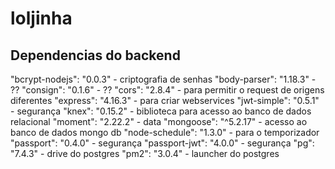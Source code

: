 # loljinha

## Dependencias do backend
  "bcrypt-nodejs": "0.0.3" - criptografia de senhas
  "body-parser": "1.18.3" - ??
  "consign": "0.1.6" - ??
  "cors": "2.8.4" - para permitir o request de origens diferentes
  "express": "4.16.3" - para criar webservices
  "jwt-simple": "0.5.1" - segurança
  "knex": "0.15.2" - biblioteca para acesso ao banco de dados relacional
  "moment": "2.22.2" - data
  "mongoose": "^5.2.17" - acesso ao banco de dados mongo db
  "node-schedule": "1.3.0" - para o temporizador
  "passport": "0.4.0" - segurança
  "passport-jwt": "4.0.0" - segurança
  "pg": "7.4.3" - drive do postgres
  "pm2": "3.0.4" - launcher do postgres